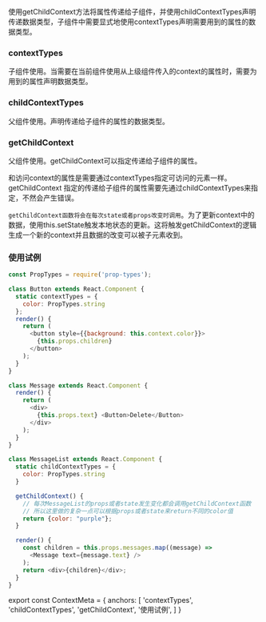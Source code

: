 使用getChildContext方法将属性传递给子组件，并使用childContextTypes声明传递数据类型，子组件中需要显式地使用contextTypes声明需要用到的属性的数据类型。

### contextTypes
子组件使用。当需要在当前组件使用从上级组件传入的context的属性时，需要为用到的属性声明数据类型。

### childContextTypes
父组件使用。声明传递给子组件的属性的数据类型。

### getChildContext
父组件使用。getChildContext可以指定传递给子组件的属性。

和访问context的属性是需要通过contextTypes指定可访问的元素一样。getChildContext 指定的传递给子组件的属性需要先通过childContextTypes来指定，不然会产生错误。

`getChildContext函数将会在每次state或者props改变时调用`。为了更新context中的数据，使用this.setState触发本地状态的更新。这将触发getChildContext的逻辑生成一个新的context并且数据的改变可以被子元素收到。

### 使用试例
``` js
const PropTypes = require('prop-types');

class Button extends React.Component {
  static contextTypes = {
    color: PropTypes.string
  };
  render() {
    return (
      <button style={{background: this.context.color}}>
        {this.props.children}
      </button>
    );
  }
}

class Message extends React.Component {
  render() {
    return (
      <div>
        {this.props.text} <Button>Delete</Button>
      </div>
    );
  }
}

class MessageList extends React.Component {
  static childContextTypes = {
    color: PropTypes.string
  }

  getChildContext() {
    // 每次MessageList的props或者state发生变化都会调用getChildContext函数
    // 所以这里做的复杂一点可以根据props或者state来return不同的color值
    return {color: "purple"};
  }

  render() {
    const children = this.props.messages.map((message) =>
      <Message text={message.text} />
    );
    return <div>{children}</div>;
  }
}
```

export const ContextMeta = {
  anchors: [
    'contextTypes',
    'childContextTypes',
    'getChildContext',
    '使用试例',
  ]
}